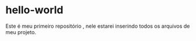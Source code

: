 # hello-world
Este é meu primeiro repositório , nele estarei inserindo todos os arquivos de meu projeto.
